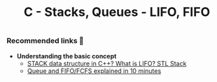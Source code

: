 <h1 align = "center"> C - Stacks, Queues - LIFO, FIFO <h1/>

### Recommended links 🔗
+ __Understanding the basic concept__ 
	- [STACK data structure in C++? What is LIFO? STL Stack](https://www.youtube.com/watch?v=GBST5uQ_yos)
	- [Queue and FIFO/FCFS explained in 10 minutes](https://youtu.be/jaK4pn1jXTo?t=131)
